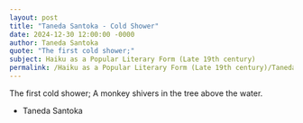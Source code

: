 ```yaml
---
layout: post
title: "Taneda Santoka - Cold Shower"
date: 2024-12-30 12:00:00 -0000
author: Taneda Santoka
quote: "The first cold shower;"
subject: Haiku as a Popular Literary Form (Late 19th century)
permalink: /Haiku as a Popular Literary Form (Late 19th century)/Taneda Santoka/Taneda Santoka - Cold Shower
---
```


The first cold shower;
A monkey shivers in the
tree above the water.

- Taneda Santoka

